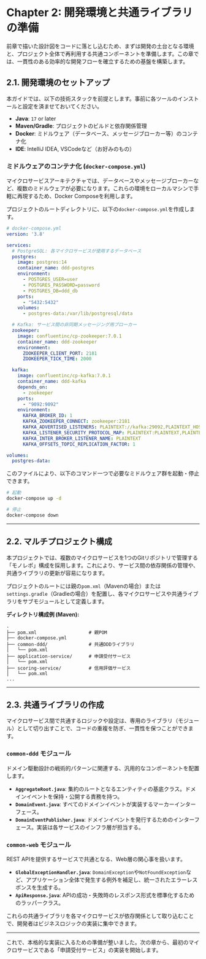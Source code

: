 # Chapter 2: 開発環境と共通ライブラリの準備

前章で描いた設計図をコードに落とし込むため、まずは開発の土台となる環境と、プロジェクト全体で再利用する共通コンポーネントを準備します。この章では、一貫性のある効率的な開発フローを確立するための基盤を構築します。

## 2.1. 開発環境のセットアップ

本ガイドでは、以下の技術スタックを前提とします。事前に各ツールのインストールと設定を済ませておいてください。

-   **Java**: `17` or later
-   **Maven/Gradle**: プロジェクトのビルドと依存関係管理
-   **Docker**: ミドルウェア（データベース、メッセージブローカー等）のコンテナ化
-   **IDE**: IntelliJ IDEA, VSCodeなど（お好みのもの）

### ミドルウェアのコンテナ化 (`docker-compose.yml`)

マイクロサービスアーキテクチャでは、データベースやメッセージブローカーなど、複数のミドルウェアが必要になります。これらの環境をローカルマシンで手軽に再現するため、Docker Composeを利用します。

プロジェクトのルートディレクトリに、以下の`docker-compose.yml`を作成します。

```yaml
# docker-compose.yml
version: '3.8'

services:
  # PostgreSQL: 各マイクロサービスが使用するデータベース
  postgres:
    image: postgres:14
    container_name: ddd-postgres
    environment:
      - POSTGRES_USER=user
      - POSTGRES_PASSWORD=password
      - POSTGRES_DB=ddd_db
    ports:
      - "5432:5432"
    volumes:
      - postgres-data:/var/lib/postgresql/data

  # Kafka: サービス間の非同期メッセージング用ブローカー
  zookeeper:
    image: confluentinc/cp-zookeeper:7.0.1
    container_name: ddd-zookeeper
    environment:
      ZOOKEEPER_CLIENT_PORT: 2181
      ZOOKEEPER_TICK_TIME: 2000

  kafka:
    image: confluentinc/cp-kafka:7.0.1
    container_name: ddd-kafka
    depends_on:
      - zookeeper
    ports:
      - "9092:9092"
    environment:
      KAFKA_BROKER_ID: 1
      KAFKA_ZOOKEEPER_CONNECT: zookeeper:2181
      KAFKA_ADVERTISED_LISTENERS: PLAINTEXT://kafka:29092,PLAINTEXT_HOST://localhost:9092
      KAFKA_LISTENER_SECURITY_PROTOCOL_MAP: PLAINTEXT:PLAINTEXT,PLAINTEXT_HOST:PLAINTEXT
      KAFKA_INTER_BROKER_LISTENER_NAME: PLAINTEXT
      KAFKA_OFFSETS_TOPIC_REPLICATION_FACTOR: 1

volumes:
  postgres-data:
```

このファイルにより、以下のコマンド一つで必要なミドルウェア群を起動・停止できます。

```bash
# 起動
docker-compose up -d

# 停止
docker-compose down
```

---

## 2.2. マルチプロジェクト構成

本プロジェクトでは、複数のマイクロサービスを1つのGitリポジトリで管理する「モノレポ」構成を採用します。これにより、サービス間の依存関係の管理や、共通ライブラリの更新が容易になります。

プロジェクトのルートには親の`pom.xml`（Mavenの場合）または`settings.gradle`（Gradleの場合）を配置し、各マイクロサービスや共通ライブラリをサブモジュールとして定義します。

**ディレクトリ構成例 (Maven):**
```
.
├── pom.xml                   # 親POM
├── docker-compose.yml
├── common-ddd/               # 共通DDDライブラリ
│   └── pom.xml
├── application-service/      # 申請受付サービス
│   └── pom.xml
├── scoring-service/          # 信用評価サービス
│   └── pom.xml
...
```

---

## 2.3. 共通ライブラリの作成

マイクロサービス間で共通するロジックや設定は、専用のライブラリ（モジュール）として切り出すことで、コードの重複を防ぎ、一貫性を保つことができます。

### `common-ddd` モジュール

ドメイン駆動設計の戦術的パターンに関連する、汎用的なコンポーネントを配置します。

-   **`AggregateRoot.java`**: 集約のルートとなるエンティティの基底クラス。ドメインイベントを保持・公開する責務を持つ。
-   **`DomainEvent.java`**: すべてのドメインイベントが実装するマーカーインターフェース。
-   **`DomainEventPublisher.java`**: ドメインイベントを発行するためのインターフェース。実装は各サービスのインフラ層が担当する。

### `common-web` モジュール

REST APIを提供するサービスで共通となる、Web層の関心事を扱います。

-   **`GlobalExceptionHandler.java`**: `DomainException`や`NotFoundException`など、アプリケーション全体で発生する例外を補足し、統一されたエラーレスポンスを生成する。
-   **`ApiResponse.java`**: APIの成功・失敗時のレスポンス形式を標準化するためのラッパークラス。

これらの共通ライブラリを各マイクロサービスが依存関係として取り込むことで、開発者はビジネスロジックの実装に集中できます。

---

これで、本格的な実装に入るための準備が整いました。次の章から、最初のマイクロサービスである「申請受付サービス」の実装を開始します。 